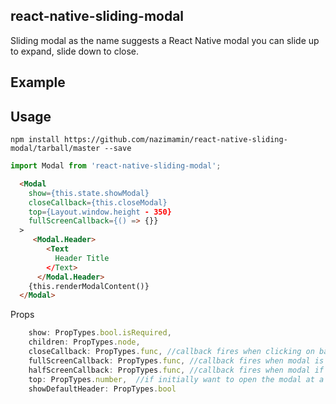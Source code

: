 ## react-native-sliding-modal

Sliding modal as the name suggests a React Native modal you can slide up to expand, slide down to close.

## Example

## Usage

```shell
npm install https://github.com/nazimamin/react-native-sliding-modal/tarball/master --save
```

```js
import Modal from 'react-native-sliding-modal';
```

```html
  <Modal
    show={this.state.showModal}
    closeCallback={this.closeModal}
    top={Layout.window.height - 350}
    fullScreenCallback={() => {}}
  >
     <Modal.Header>
        <Text
          Header Title
        </Text>
      </Modal.Header>
    {this.renderModalContent()}
  </Modal>
```

Props

```js
    show: PropTypes.bool.isRequired,
    children: PropTypes.node,
    closeCallback: PropTypes.func, //callback fires when clicking on backdrop, sliding down modal at `top` prop
    fullScreenCallback: PropTypes.func, //callback fires when modal is full screen
    halfScreenCallback: PropTypes.func, //callback fires when modal if half
    top: PropTypes.number,  //if initially want to open the modal at a specific height. Acts like css top property
    showDefaultHeader: PropTypes.bool
```
